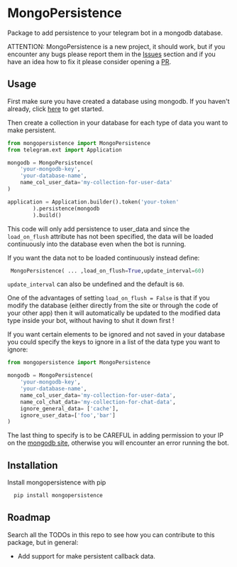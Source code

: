 
# MongoPersistence

Package to add persistence to your telegram bot in a mongodb database.

ATTENTION: MongoPersistence is a new project, it should work, but if you encounter any bugs please report them in the [Issues](https://github.com/LucaSforza/MongoPersistence/issues) section and if you have an idea how to fix it please consider opening a [PR](https://github.com/LucaSforza/MongoPersistence/pulls).
## Usage

First make sure you have created a database using mongodb.
If you haven't already, click [here](https://www.mongodb.com) to get started.

Then create a collection in your database for each type of data you want to make persistent.

```python
from mongopersistence import MongoPersistence
from telegram.ext import Application

mongodb = MongoPersistence(
    'your-mongodb-key',
    'your-database-name',
    name_col_user_data='my-collection-for-user-data'
)

application = Application.builder().token('your-token'
        ).persistence(mongodb
        ).build()
```

This code will only add persistence to user_data and since the `load_on_flush` attribute has not been specified, the data will be loaded continuously into the database even when the bot is running.

If you want the data not to be loaded continuously instead define:
```python
 MongoPersistence( ... ,load_on_flush=True,update_interval=60)
```

`update_interval` can also be undefined and the default is `60`.

One of the advantages of setting `load_on_flush = False` is that if you modify the database (either directly from the site or through the code of your other app) then it will automatically be updated to the modified data type inside your bot, without having to shut it down first !

If you want certain elements to be ignored and not saved in your database you could specify the keys to ignore in a list of the data type you want to ignore:

```python
from mongopersistence import MongoPersistence

mongodb = MongoPersistence(
    'your-mongodb-key',
    'your-database-name',
    name_col_user_data='my-collection-for-user-data',
    name_col_chat_data='my-collection-for-chat-data',
    ignore_general_data= ['cache'],
    ignore_user_data=['foo','bar']
)
```

The last thing to specify is to be CAREFUL in adding permission to your IP on the [mongodb site](https://www.mongodb.com), otherwise you will encounter an error running the bot.


## Installation

Install mongopersistence with pip

```bash
  pip install mongopersistence
```
    
## Roadmap

Search all the TODOs in this repo to see how you can contribute to this package, but in general:

- Add support for make persistent callback data.
